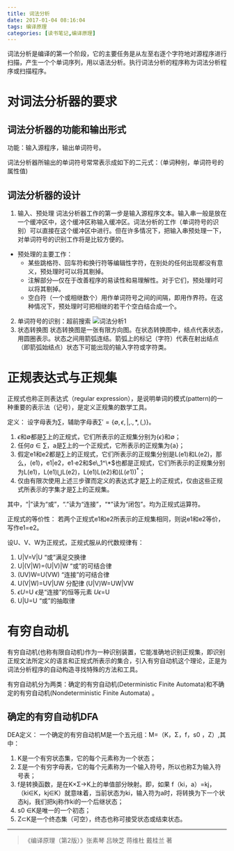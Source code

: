 ```yaml
---
title: 词法分析
date: 2017-01-04 08:16:04
tags: 编译原理
categories: [读书笔记,编译原理]
---
```

词法分析是编译的第一个阶段，它的主要任务是从左至右逐个字符地对源程序进行扫描，产生一个个单词序列，用以语法分析。执行词法分析的程序称为词法分析程序或扫描程序。
<!--more-->
# 对词法分析器的要求
## 词法分析器的功能和输出形式
功能：输入源程序，输出单词符号。

词法分析器所输出的单词符号常常表示成如下的二元式：（单词种别，单词符号的属性值)
## 词法分析器的设计
1. 输入、预处理
  词法分析器工作的第一步是输入源程序文本。输入串一般是放在一个缓冲区中，这个缓冲区称输入缓冲区。词法分析的工作（单词符号的识别）可以直接在这个缓冲区中进行。但在许多情况下，把输入串预处理一下，对单词符号的识别工作将是比较方便的。
  - 预处理的主要工作：
    - 某些跳格符、回车符和换行符等编辑性字符，在别处的任何出现都没有意义，预处理时可以将其剔掉。
    - 注解部分—仅在于改善程序的易读性和易理解性。对于它们，预处理时可以将其剔掉。
    - 空白符（一个或相继数个）用作单词符号之间的间隔，即用作界符。在这种情况下，预处理时可把相继的若干个空白结合成一个。
2. 单词符号的识别：超前搜索
![词法分析1](http://ofolh8dcq.bkt.clouddn.com/%E8%AF%8D%E6%B3%95%E5%88%86%E6%9E%901.png)
3. 状态转换图
   状态转换图是一张有限方向图。在状态转换图中，结点代表状态，用圆圈表示。状态之间用箭弧连结。箭弧上的标记（字符）代表在射出结点（即箭弧始结点）状态下可能出现的输入字符或字符类。

# 正规表达式与正规集
正规式也称正则表达式（regular expression），是说明单词的模式(pattern)的一种重要的表示法（记号），是定义正规集的数学工具。

定义：
设字母表为$\sum$，辅助字母表$\sum '= \lbrace \emptyset,\epsilon,|,.,*,(,) \rbrace$。
1. $\epsilon$和$\emptyset$都是$\sum$上的正规式，它们所表示的正规集分别为{$\epsilon$}和$\emptyset$；
2. 任何$a\in \sum$，a是$\sum$上的一个正规式，它所表示的正规集为{a}；
3. 假定e1和e2都是$\sum$上的正规式，它们所表示的正规集分别是L(e1)和L(e2)，那么，(e1)，e1|e2，e1$\cdot$e2和$e\_1^\*$也都是正规式，它们所表示的正规集分别为L(e1)，L(e1)$\bigcup$L(e2)，L(e1)L(e2)和$(L(e1))^*$；
4. 仅由有限次使用上述三步骤而定义的表达式才是$\sum$上的正规式，仅由这些正规式所表示的字集才是$\sum$上的正规集。

其中，“|”读为“或”，“.”读为“连接”，“*”读为“闭包”。均为正规式运算符。

正规式的等价性：
若两个正规式e1和e2所表示的正规集相同，则说e1和e2等价，写作e1=e2。

设U、V、W为正规式，正规式服从的代数规律有：
1. U|V=V|U    “或”满足交换律
2. U|(V|W)=(U|V)|W    “或”的可结合律
3. (UV)W=U(VW)     “连接”的可结合律
4. U(V|W)=UV|UW     分配律
   (U|V)W=UW|VW
5. $\epsilon U$=U     $\epsilon$是“连接”的恒等元素
   $U \epsilon$=U
6. U|U=U     “或”的抽取律

# 有穷自动机
有穷自动机(也称有限自动机)作为一种识别装置，它能准确地识别正规集，即识别正规文法所定义的语言和正规式所表示的集合，引入有穷自动机这个理论，正是为词法分析程序的自动构造寻找特殊的方法和工具。
             
有穷自动机分为两类：确定的有穷自动机(Deterministic Finite Automata)和不确定的有穷自动机(Nondeterministic Finite Automata) 。
## 确定的有穷自动机DFA
DEA定义：
一个确定的有穷自动机M是一个五元组：M=（K，Σ，f，s0 ，Z）,其中：
1. K是一个有穷状态集，它的每个元素称为一个状态；
2. Σ是一个有穷字母表，它的每个元素称为一个输入符号，所以也称Σ为输入符号表；
3. f是转换函数，是在K×Σ→K上的单值部分映射。即，如果 f（ki，a）=kj，（ki∈K，kj∈K）就意味着，当前状态为ki，输入符为a时，将转换为下一个状态kj，我们把kj称作ki的一个后继状态；
4. s0 ∈K是唯一的一个初态；
5. Z$\subset$K是一个终态集（可空），终态也称可接受状态或结束状态。










----------------------
> 《编译原理（第2版）》张素琴 吕映芝 蒋维杜 戴桂兰 著
